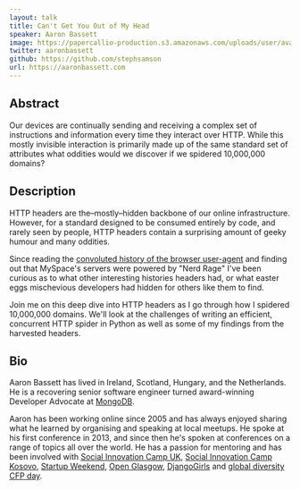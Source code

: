 ```yaml
---
layout: talk
title: Can't Get You Out of My Head
speaker: Aaron Bassett
image: https://papercallio-production.s3.amazonaws.com/uploads/user/avatar/463/18033820_1332309786863382_2702766457790515776_n.jpg
twitter: aaronbassett
github: https://github.com/stephsamson
url: https://aaronbassett.com
---
```


## Abstract
Our devices are continually sending and receiving a complex set of instructions and information every time they interact over HTTP. While this mostly invisible interaction is primarily made up of the same standard set of attributes what oddities would we discover if we spidered 10,000,000 domains?

## Description
HTTP headers are the–mostly–hidden backbone of our online infrastructure. However, for a standard designed to be consumed entirely by code, and rarely seen by people, HTTP headers contain a surprising amount of geeky humour and many oddities.

Since reading the [convoluted history of the browser user-agent](https://webaim.org/blog/user-agent-string-history/) and finding out that MySpace's servers were powered by "Nerd Rage" I've been curious as to what other interesting histories headers had, or what easter eggs mischevious developers had hidden for others like them to find.

Join me on this deep dive into HTTP headers as I go through how I spidered 10,000,000 domains. We'll look at the challenges of writing an efficient, concurrent HTTP spider in Python as well as some of my findings from the harvested headers.

## Bio
Aaron Bassett has lived in Ireland, Scotland, Hungary, and the Netherlands. He is a recovering senior software engineer turned award-winning Developer Advocate at [MongoDB](https://mongodb.com).

Aaron has been working online since 2005 and has always enjoyed sharing what he learned by organising and speaking at local meetups. He spoke at his first conference in 2013, and since then he's spoken at conferences on a range of topics all over the world. He has a passion for mentoring and has been involved with [Social Innovation Camp UK](https://en.wikipedia.org/wiki/Social_Innovation_Camp), [Social Innovation Camp Kosovo](http://unicefstories.org/tag/social-innovation-camp-kosovo/), [Startup Weekend](https://startupweekend.org/), [Open Glasgow](http://futurecity.glasgow.gov.uk/hacking-the-future/), [DjangoGirls](https://djangogirls.org/) and [global diversity CFP day](https://www.globaldiversitycfpday.com/events/101).



